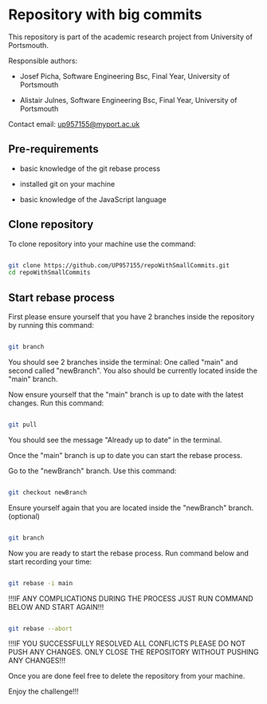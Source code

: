 # Repository with big commits

This repository is part of the academic research project from University of Portsmouth.

Responsible authors: 

- Josef Picha, Software Engineering Bsc, Final Year, University of Portsmouth

- Alistair Julnes, Software Engineering Bsc, Final Year, University of Portsmouth

Contact email: up957155@myport.ac.uk

## Pre-requirements

- basic knowledge of the git rebase process

- installed git on your machine

- basic knowledge of the JavaScript language

## Clone repository

To clone repository into your machine use the command:

```bash

git clone https://github.com/UP957155/repoWithSmallCommits.git
cd repoWithSmallCommits

```

## Start rebase process

First please ensure yourself that you have 2 branches inside the repository by running this command:

```bash

git branch

```

You should see 2 branches inside the terminal: One called "main" and second called "newBranch". You also should be currently located inside the "main" branch.

Now ensure yourself that the "main" branch is up to date with the latest changes. Run this command:

```bash

git pull

```

You should see the message "Already up to date" in the terminal.

Once the "main" branch is up to date you can start the rebase process.

Go to the "newBranch" branch. Use this command:

```bash

git checkout newBranch

```

Ensure yourself again that you are located inside the "newBranch" branch. (optional)

```bash

git branch

```

Now you are ready to start the rebase process. Run command below and start recording your time:

```bash

git rebase -i main

```

!!!IF ANY COMPLICATIONS DURING THE PROCESS JUST RUN COMMAND BELOW AND START AGAIN!!!

```bash

git rebase --abort

```

!!!IF YOU SUCCESSFULLY RESOLVED ALL CONFLICTS PLEASE DO NOT PUSH ANY CHANGES. ONLY CLOSE THE REPOSITORY WITHOUT PUSHING ANY CHANGES!!!

Once you are done feel free to delete the repository from your machine.

Enjoy the challenge!!!

